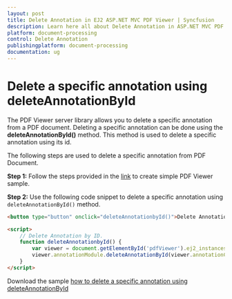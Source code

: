 ```yaml
---
layout: post
title: Delete Annotation in EJ2 ASP.NET MVC PDF Viewer | Syncfusion
description: Learn here all about Delete Annotation in ASP.NET MVC PDF Viewer component of Syncfusion Essential JS 2 and more.
platform: document-processing
control: Delete Annotation
publishingplatform: document-processing
documentation: ug
---
```


# Delete a specific annotation using deleteAnnotationById

The PDF Viewer server library allows you to delete a specific annotation from a PDF document. Deleting a specific annotation can be done using the **deleteAnnotationById()** method. This method is used to delete a specific annotation using its id.

The following steps are used to delete a specific annotation from PDF Document.

**Step 1:** Follow the steps provided in the [link](https://ej2.syncfusion.com/aspnetmvc/documentation/pdfviewer/getting-started/) to create simple PDF Viewer sample.

**Step 2:** Use the following code snippet to delete a specific annotation using `deleteAnnotationById()` method.

```html
<button type="button" onclick="deleteAnnotationbyId()">Delete Annotation by Id</button>

<script>
    // Delete Annotation by ID.
    function deleteAnnotationbyId() {
        var viewer = document.getElementById('pdfViewer').ej2_instances[0];
        viewer.annotationModule.deleteAnnotationById(viewer.annotationCollection[0].annotationId);
    }
</script>

```

Download the sample [how to delete a specific annotation using deleteAnnotationById](https://www.syncfusion.com/downloads/support/directtrac/general/ze/EJ2MvcSample357842164.zip)